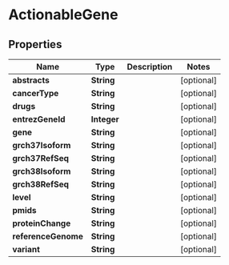 
# ActionableGene

## Properties
Name | Type | Description | Notes
------------ | ------------- | ------------- | -------------
**abstracts** | **String** |  |  [optional]
**cancerType** | **String** |  |  [optional]
**drugs** | **String** |  |  [optional]
**entrezGeneId** | **Integer** |  |  [optional]
**gene** | **String** |  |  [optional]
**grch37Isoform** | **String** |  |  [optional]
**grch37RefSeq** | **String** |  |  [optional]
**grch38Isoform** | **String** |  |  [optional]
**grch38RefSeq** | **String** |  |  [optional]
**level** | **String** |  |  [optional]
**pmids** | **String** |  |  [optional]
**proteinChange** | **String** |  |  [optional]
**referenceGenome** | **String** |  |  [optional]
**variant** | **String** |  |  [optional]



